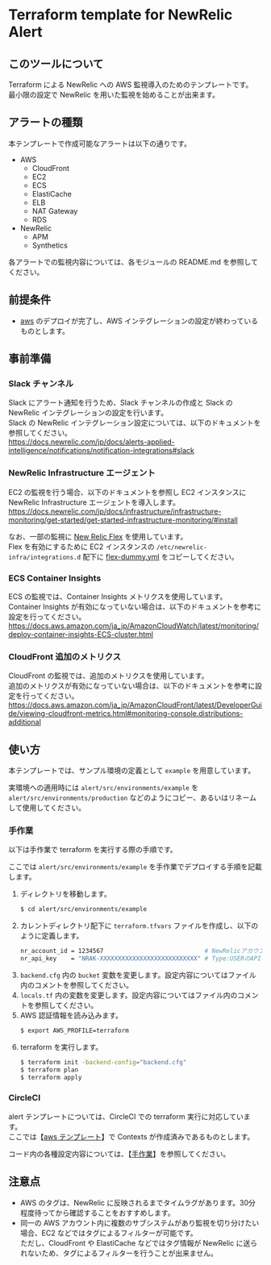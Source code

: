 # Terraform template for NewRelic Alert

## このツールについて

Terraform による NewRelic への AWS 監視導入のためのテンプレートです。  
最小限の設定で NewRelic を用いた監視を始めることが出来ます。

## アラートの種類

本テンプレートで作成可能なアラートは以下の通りです。

* AWS
  * CloudFront
  * EC2
  * ECS
  * ElastiCache
  * ELB
  * NAT Gateway
  * RDS
* NewRelic
  * APM
  * Synthetics

各アラートでの監視内容については、各モジュールの README.md を参照してください。

## 前提条件

* [aws](https://git.dmm.com/sre-team/newrelic-template/tree/main/aws) のデプロイが完了し、AWS インテグレーションの設定が終わっているものとします。

## 事前準備

### Slack チャンネル

Slack にアラート通知を行うため、Slack チャンネルの作成と Slack の NewRelic インテグレーションの設定を行います。  
Slack の NewRelic インテグレーション設定については、以下のドキュメントを参照してください。  
https://docs.newrelic.com/jp/docs/alerts-applied-intelligence/notifications/notification-integrations#slack

### NewRelic Infrastructure エージェント

EC2 の監視を行う場合、以下のドキュメントを参照し EC2 インスタンスに NewRelic Infrastructure エージェントを導入します。  
https://docs.newrelic.com/jp/docs/infrastructure/infrastructure-monitoring/get-started/get-started-infrastructure-monitoring/#install

なお、一部の監視に [New Relic Flex](https://docs.newrelic.com/jp/docs/integrations/host-integrations/host-integrations-list/flex-integration-tool-build-your-own-integration/) を使用しています。  
Flex を有効にするために EC2 インスタンスの `/etc/newrelic-infra/integrations.d` 配下に [flex-dummy.yml](src/modules/ec2/flex-dummy.yml) をコピーしてください。

### ECS Container Insights

ECS の監視では、Container Insights メトリクスを使用しています。  
Container Insights が有効になっていない場合は、以下のドキュメントを参考に設定を行ってください。  
https://docs.aws.amazon.com/ja_jp/AmazonCloudWatch/latest/monitoring/deploy-container-insights-ECS-cluster.html

### CloudFront 追加のメトリクス

CloudFront の監視では、追加のメトリクスを使用しています。  
追加のメトリクスが有効になっていない場合は、以下のドキュメントを参考に設定を行ってください。  
https://docs.aws.amazon.com/ja_jp/AmazonCloudFront/latest/DeveloperGuide/viewing-cloudfront-metrics.html#monitoring-console.distributions-additional

## 使い方

本テンプレートでは、サンプル環境の定義として `example` を用意しています。

実環境への適用時には `alert/src/environments/example` を `alert/src/environments/production` などのようにコピー、あるいはリネームして使用してください。

### 手作業

以下は手作業で terraform を実行する際の手順です。

ここでは `alert/src/environments/example` を手作業でデプロイする手順を記載します。

1. ディレクトリを移動します。
    ```bash
    $ cd alert/src/environments/example
    ```
2. カレントディレクトリ配下に `terraform.tfvars` ファイルを作成し、以下のように定義します。
    ```bash
    nr_account_id = 1234567                            # NewRelicアカウントID, 数値型
    nr_api_key    = "NRAK-XXXXXXXXXXXXXXXXXXXXXXXXXXX" # Type:USERのAPIキー
    ```
3. `backend.cfg` 内の `bucket` 変数を変更します。設定内容についてはファイル内のコメントを参照してください。
4. `locals.tf` 内の変数を変更します。設定内容についてはファイル内のコメントを参照してください。
5. AWS 認証情報を読み込みます。
    ```bash
    $ export AWS_PROFILE=terraform
    ```
6. terraform を実行します。
    ```bash
    $ terraform init -backend-config="backend.cfg"
    $ terraform plan
    $ terraform apply
    ```

### CircleCI

alert テンプレートについては、CircleCI での terraform 実行に対応しています。  
ここでは【[aws テンプレート](../aws/README.md#CircleCI)】で Contexts が作成済みであるものとします。

コード内の各種設定内容については、【[手作業](../alert/README.md#手作業)】を参照してください。

## 注意点

* AWS のタグは、NewRelic に反映されるまでタイムラグがあります。30分程度待ってから確認することをおすすめします。
* 同一の AWS アカウント内に複数のサブシステムがあり監視を切り分けたい場合、EC2 などではタグによるフィルターが可能です。  
  ただし、CloudFront や ElastiCache などではタグ情報が NewRelic に送られないため、タグによるフィルターを行うことが出来ません。
